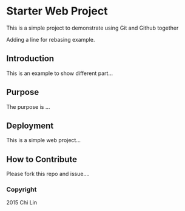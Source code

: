 # Starter Web Project

This is a simple project to demonstrate using Git and Github together

Adding a line for rebasing example.

## Introduction

This is an example to show different part...

## Purpose

The purpose is ...

## Deployment

This is a simple web project...

## How to Contribute

Please fork this repo and issue....

### Copyright

2015 Chi Lin
